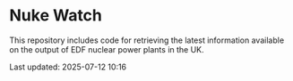 # Nuke Watch

This repository includes code for retrieving the latest information available on the output of EDF nuclear power plants in the UK.

Last updated: 2025-07-12 10:16